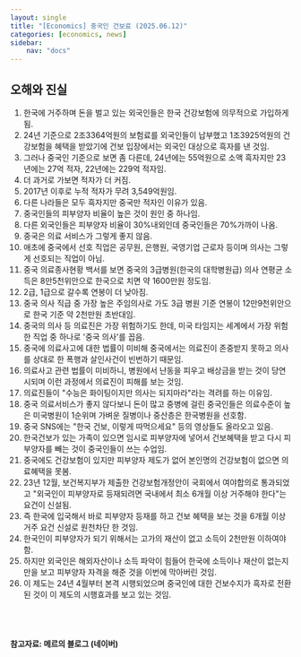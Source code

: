 ```yaml
---
layout: single
title: "[Economics] 중국인 건보료 (2025.06.12)"
categories: [economics, news]
sidebar:
    nav: "docs"
---
```


## 오해와 진실
1. 한국에 거주하며 돈을 벌고 있는 외국인들은 한국 건강보험에 의무적으로 가입하게 됨.
1. 24년 기준으로 2조3364억원의 보험료를 외국인들이 납부했고 1조3925억원의 건강보험을 혜택을 받았기에 건보 입장에서는 외국인 대상으로 흑자를 낸 것임.
1. 그러나 중국인 기준으로 보면 좀 다른데, 24년에는 55억원으로 소액 흑자지만 23년에는 27억 적자, 22년에는 229억 적자임.
1. 더 과거로 가보면 적자가 더 커짐.
1. 2017년 이후로 누적 적자가 무려 3,549억원임.
1. 다른 나라들은 모두 흑자지만 중국만 적자인 이유가 있음.
1. 중국인들의 피부양자 비율이 높은 것이 원인 중 하나임.
1. 다른 외국인들은 피부양자 비율이 30%내외인데 중국인들은 70%가까이 나옴.
1. 중국은 의료 서비스가 그렇게 좋지 않음.
1. 애초에 중국에서 선호 직업은 공무원, 은행원, 국영기업 근로자 등이며 의사는 그렇게 선호되는 직업이 아님.
1. 중국 의료종사현황 백서를 보면 중국의 3급병원(한국의 대학병원급) 의사 연평균 소득은 8만5천위안으로 한국으로 치면 약 1600만원 정도임.
1. 2급, 1급으로 갈수록 연봉이 더 낮아짐.
1. 중국 의사 직급 중 가장 높은 주임의사로 가도 3급 병원 기준 연봉이 12만9천위안으로 한국 기준 약 2천만원 초반대임.
1. 중국의 의사 등 의료진은 가장 위험하기도 한데, 미국 타임지는 세계에서 가장 위험한 직업 중 하나로 '중국 의사'를 꼽음.
1. 중국에 의료사고에 대한 법률이 미비해 중국에서는 의료진이 존중받지 못하고 의사를 상대로 한 폭행과 살인사건이 빈번하기 때문임.
1. 의료사고 관련 법률이 미비하니, 병원에서 난동을 피우고 배상금을 받는 것이 당연시되며 이런 과정에서 의료진이 피해를 보는 것임.
1. 의료진들이 "수능은 화이팅이지만 의사는 되지마라"라는 격려를 하는 이유임.
1. 중국 의료서비스가 좋지 않다보니 돈이 많고 중병에 걸린 중국인들은 의료수준이 높은 미국병원이 1순위며 가벼운 질병이나 중산층은 한국병원을 선호함.
1. 중국 SNS에는 "한국 건보, 이렇게 따먹으세요" 등의 영상들도 올라오고 있음.
1. 한국건보가 있는 가족이 있으면 임시로 피부양자에 넣어서 건보혜택을 받고 다시 피부양자를 빼는 것이 중국인들이 쓰는 수업임.
1. 중국에도 건강보험이 있지만 피부양자 제도가 없어 본인명의 건강보험이 없으면 의료혜택을 못봄.
1. 23년 12월, 보건복지부가 제출한 건강보험개정안이 국회에서 여야합의로 통과되었고 "외국인이 피부양자로 등재되려면 국내에서 최소 6개월 이상 거주해야 한다"는 요건이 신설됨.
1. 즉 한국에 입국해서 바로 피부양자 등재를 하고 건보 혜택을 보는 것을 6개월 이상 거주 요건 신설로 원천차단 한 것임.
1. 한국인이 피부양자가 되기 위해서는 고가의 재산이 없고 소득이 2천만원 이하여야 함.
1. 하지만 외국인은 해외자산이나 소득 파악이 힘들어 한국에 소득이나 재산이 없는지만을 보고 피부양자 자격을 해준 것을 이번에 막아버린 것임.
1. 이 제도는 24년 4월부터 본격 시행되었으며 중국인에 대한 건보수지가 흑자로 전환된 것이 이 제도의 시행효과를 보고 있는 것임.


<br/>
<br/>

#### 참고자료: 메르의 블로그 (네이버)